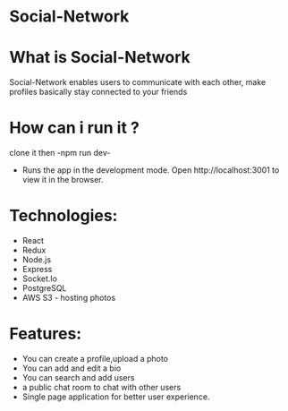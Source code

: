 # Social-Network
# What is Social-Network
Social-Network enables users to communicate with each other, make profiles basically stay connected to your friends 
# How can i run it ?
clone it then -npm run dev-
+ Runs the app in the development mode. Open http://localhost:3001 to view it in the browser.
# Technologies:
* React
* Redux
* Node.js
* Express
* Socket.Io
* PostgreSQL
* AWS S3 - hosting photos
# Features:
- You can create a profile,upload a photo 
- You can add and edit a bio
- You can search and add users
- a public chat room to chat with other users
- Single page application for better user experience.
